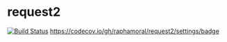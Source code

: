 # request2
[![Build Status](https://app.travis-ci.com/raphamoral/request2.svg?branch=master)](https://app.travis-ci.com/raphamoral/request2)
https://codecov.io/gh/raphamoral/request2/settings/badge

